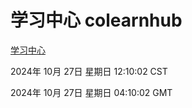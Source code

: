 # 学习中心 colearnhub
[学习中心](http://219.139.197.74:56308/colearnhub/)

2024年 10月 27日 星期日 12:10:02 CST

2024年 10月 27日 星期日 04:10:02 GMT
